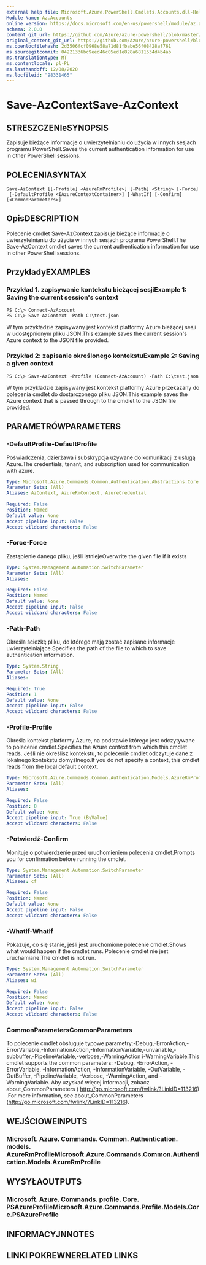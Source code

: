 ```yaml
---
external help file: Microsoft.Azure.PowerShell.Cmdlets.Accounts.dll-Help.xml
Module Name: Az.Accounts
online version: https://docs.microsoft.com/en-us/powershell/module/az.accounts/save-azcontext
schema: 2.0.0
content_git_url: https://github.com/Azure/azure-powershell/blob/master/src/Accounts/Accounts/help/Save-AzContext.md
original_content_git_url: https://github.com/Azure/azure-powershell/blob/master/src/Accounts/Accounts/help/Save-AzContext.md
ms.openlocfilehash: 2d3506fcf0968e58a71d81fbabe56f08428af761
ms.sourcegitcommit: 04221336bc9eed46c05ed1e828a6811534d4b4ab
ms.translationtype: MT
ms.contentlocale: pl-PL
ms.lasthandoff: 12/08/2020
ms.locfileid: "98331465"
---
```

# <span data-ttu-id="0c2b2-101">Save-AzContext</span><span class="sxs-lookup"><span data-stu-id="0c2b2-101">Save-AzContext</span></span>

## <span data-ttu-id="0c2b2-102">STRESZCZENIe</span><span class="sxs-lookup"><span data-stu-id="0c2b2-102">SYNOPSIS</span></span>
<span data-ttu-id="0c2b2-103">Zapisuje bieżące informacje o uwierzytelnianiu do użycia w innych sesjach programu PowerShell.</span><span class="sxs-lookup"><span data-stu-id="0c2b2-103">Saves the current authentication information for use in other PowerShell sessions.</span></span>

## <span data-ttu-id="0c2b2-104">POLECENIA</span><span class="sxs-lookup"><span data-stu-id="0c2b2-104">SYNTAX</span></span>

```
Save-AzContext [[-Profile] <AzureRmProfile>] [-Path] <String> [-Force]
 [-DefaultProfile <IAzureContextContainer>] [-WhatIf] [-Confirm] [<CommonParameters>]
```

## <span data-ttu-id="0c2b2-105">Opis</span><span class="sxs-lookup"><span data-stu-id="0c2b2-105">DESCRIPTION</span></span>
<span data-ttu-id="0c2b2-106">Polecenie cmdlet Save-AzContext zapisuje bieżące informacje o uwierzytelnianiu do użycia w innych sesjach programu PowerShell.</span><span class="sxs-lookup"><span data-stu-id="0c2b2-106">The Save-AzContext cmdlet saves the current authentication information for use in other PowerShell sessions.</span></span>

## <span data-ttu-id="0c2b2-107">Przykłady</span><span class="sxs-lookup"><span data-stu-id="0c2b2-107">EXAMPLES</span></span>

### <span data-ttu-id="0c2b2-108">Przykład 1. zapisywanie kontekstu bieżącej sesji</span><span class="sxs-lookup"><span data-stu-id="0c2b2-108">Example 1: Saving the current session's context</span></span>
```
PS C:\> Connect-AzAccount
PS C:\> Save-AzContext -Path C:\test.json
```

<span data-ttu-id="0c2b2-109">W tym przykładzie zapisywany jest kontekst platformy Azure bieżącej sesji w udostępnionym pliku JSON.</span><span class="sxs-lookup"><span data-stu-id="0c2b2-109">This example saves the current session's Azure context to the JSON file provided.</span></span>

### <span data-ttu-id="0c2b2-110">Przykład 2: zapisanie określonego kontekstu</span><span class="sxs-lookup"><span data-stu-id="0c2b2-110">Example 2: Saving a given context</span></span>
```
PS C:\> Save-AzContext -Profile (Connect-AzAccount) -Path C:\test.json
```

<span data-ttu-id="0c2b2-111">W tym przykładzie zapisywany jest kontekst platformy Azure przekazany do polecenia cmdlet do dostarczonego pliku JSON.</span><span class="sxs-lookup"><span data-stu-id="0c2b2-111">This example saves the Azure context that is passed through to the cmdlet to the JSON file provided.</span></span>

## <span data-ttu-id="0c2b2-112">PARAMETRÓW</span><span class="sxs-lookup"><span data-stu-id="0c2b2-112">PARAMETERS</span></span>

### <span data-ttu-id="0c2b2-113">-DefaultProfile</span><span class="sxs-lookup"><span data-stu-id="0c2b2-113">-DefaultProfile</span></span>
<span data-ttu-id="0c2b2-114">Poświadczenia, dzierżawa i subskrypcja używane do komunikacji z usługą Azure.</span><span class="sxs-lookup"><span data-stu-id="0c2b2-114">The credentials, tenant, and subscription used for communication with azure.</span></span>

```yaml
Type: Microsoft.Azure.Commands.Common.Authentication.Abstractions.Core.IAzureContextContainer
Parameter Sets: (All)
Aliases: AzContext, AzureRmContext, AzureCredential

Required: False
Position: Named
Default value: None
Accept pipeline input: False
Accept wildcard characters: False
```

### <span data-ttu-id="0c2b2-115">-Force</span><span class="sxs-lookup"><span data-stu-id="0c2b2-115">-Force</span></span>
<span data-ttu-id="0c2b2-116">Zastąpienie danego pliku, jeśli istnieje</span><span class="sxs-lookup"><span data-stu-id="0c2b2-116">Overwrite the given file if it exists</span></span>

```yaml
Type: System.Management.Automation.SwitchParameter
Parameter Sets: (All)
Aliases:

Required: False
Position: Named
Default value: None
Accept pipeline input: False
Accept wildcard characters: False
```

### <span data-ttu-id="0c2b2-117">-Path</span><span class="sxs-lookup"><span data-stu-id="0c2b2-117">-Path</span></span>
<span data-ttu-id="0c2b2-118">Określa ścieżkę pliku, do którego mają zostać zapisane informacje uwierzytelniające.</span><span class="sxs-lookup"><span data-stu-id="0c2b2-118">Specifies the path of the file to which to save authentication information.</span></span>

```yaml
Type: System.String
Parameter Sets: (All)
Aliases:

Required: True
Position: 1
Default value: None
Accept pipeline input: False
Accept wildcard characters: False
```

### <span data-ttu-id="0c2b2-119">-Profile</span><span class="sxs-lookup"><span data-stu-id="0c2b2-119">-Profile</span></span>
<span data-ttu-id="0c2b2-120">Określa kontekst platformy Azure, na podstawie którego jest odczytywane to polecenie cmdlet.</span><span class="sxs-lookup"><span data-stu-id="0c2b2-120">Specifies the Azure context from which this cmdlet reads.</span></span>
<span data-ttu-id="0c2b2-121">Jeśli nie określisz kontekstu, to polecenie cmdlet odczytuje dane z lokalnego kontekstu domyślnego.</span><span class="sxs-lookup"><span data-stu-id="0c2b2-121">If you do not specify a context, this cmdlet reads from the local default context.</span></span>

```yaml
Type: Microsoft.Azure.Commands.Common.Authentication.Models.AzureRmProfile
Parameter Sets: (All)
Aliases:

Required: False
Position: 0
Default value: None
Accept pipeline input: True (ByValue)
Accept wildcard characters: False
```

### <span data-ttu-id="0c2b2-122">-Potwierdź</span><span class="sxs-lookup"><span data-stu-id="0c2b2-122">-Confirm</span></span>
<span data-ttu-id="0c2b2-123">Monituje o potwierdzenie przed uruchomieniem polecenia cmdlet.</span><span class="sxs-lookup"><span data-stu-id="0c2b2-123">Prompts you for confirmation before running the cmdlet.</span></span>

```yaml
Type: System.Management.Automation.SwitchParameter
Parameter Sets: (All)
Aliases: cf

Required: False
Position: Named
Default value: None
Accept pipeline input: False
Accept wildcard characters: False
```

### <span data-ttu-id="0c2b2-124">-WhatIf</span><span class="sxs-lookup"><span data-stu-id="0c2b2-124">-WhatIf</span></span>
<span data-ttu-id="0c2b2-125">Pokazuje, co się stanie, jeśli jest uruchomione polecenie cmdlet.</span><span class="sxs-lookup"><span data-stu-id="0c2b2-125">Shows what would happen if the cmdlet runs.</span></span>
<span data-ttu-id="0c2b2-126">Polecenie cmdlet nie jest uruchamiane.</span><span class="sxs-lookup"><span data-stu-id="0c2b2-126">The cmdlet is not run.</span></span>

```yaml
Type: System.Management.Automation.SwitchParameter
Parameter Sets: (All)
Aliases: wi

Required: False
Position: Named
Default value: None
Accept pipeline input: False
Accept wildcard characters: False
```

### <span data-ttu-id="0c2b2-127">CommonParameters</span><span class="sxs-lookup"><span data-stu-id="0c2b2-127">CommonParameters</span></span>
<span data-ttu-id="0c2b2-128">To polecenie cmdlet obsługuje typowe parametry:-Debug,-ErrorAction,-ErrorVariable,-InformationAction,-InformationVariable,-unvariable,-subbuffer,-PipelineVariable,-verbose,-WarningAction i-WarningVariable.</span><span class="sxs-lookup"><span data-stu-id="0c2b2-128">This cmdlet supports the common parameters: -Debug, -ErrorAction, -ErrorVariable, -InformationAction, -InformationVariable, -OutVariable, -OutBuffer, -PipelineVariable, -Verbose, -WarningAction, and -WarningVariable.</span></span> <span data-ttu-id="0c2b2-129">Aby uzyskać więcej informacji, zobacz about_CommonParameters ( http://go.microsoft.com/fwlink/?LinkID=113216) .</span><span class="sxs-lookup"><span data-stu-id="0c2b2-129">For more information, see about_CommonParameters (http://go.microsoft.com/fwlink/?LinkID=113216).</span></span>

## <span data-ttu-id="0c2b2-130">WEJŚCIOWE</span><span class="sxs-lookup"><span data-stu-id="0c2b2-130">INPUTS</span></span>

### <span data-ttu-id="0c2b2-131">Microsoft. Azure. Commands. Common. Authentication. models. AzureRmProfile</span><span class="sxs-lookup"><span data-stu-id="0c2b2-131">Microsoft.Azure.Commands.Common.Authentication.Models.AzureRmProfile</span></span>

## <span data-ttu-id="0c2b2-132">WYSYŁA</span><span class="sxs-lookup"><span data-stu-id="0c2b2-132">OUTPUTS</span></span>

### <span data-ttu-id="0c2b2-133">Microsoft. Azure. Commands. profile. Core. PSAzureProfile</span><span class="sxs-lookup"><span data-stu-id="0c2b2-133">Microsoft.Azure.Commands.Profile.Models.Core.PSAzureProfile</span></span>

## <span data-ttu-id="0c2b2-134">INFORMACYJN</span><span class="sxs-lookup"><span data-stu-id="0c2b2-134">NOTES</span></span>

## <span data-ttu-id="0c2b2-135">LINKI POKREWNE</span><span class="sxs-lookup"><span data-stu-id="0c2b2-135">RELATED LINKS</span></span>
